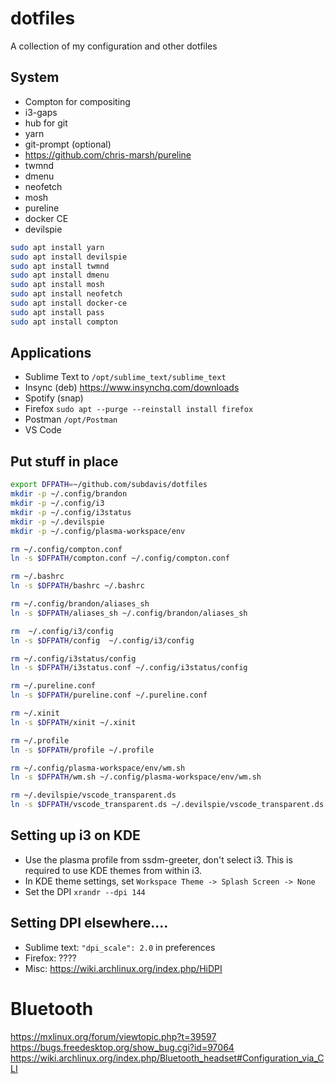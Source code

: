 # dotfiles

A collection of my configuration and other dotfiles

## System

* Compton for compositing
* i3-gaps 
* hub for git
* yarn
* git-prompt (optional)
* https://github.com/chris-marsh/pureline
* twmnd
* dmenu
* neofetch
* mosh
* pureline
* docker CE
* devilspie

```bash
sudo apt install yarn
sudo apt install devilspie
sudo apt install twmnd
sudo apt install dmenu
sudo apt install mosh
sudo apt install neofetch
sudo apt install docker-ce
sudo apt install pass
sudo apt install compton
```

## Applications

* Sublime Text to `/opt/sublime_text/sublime_text`
* Insync (deb) https://www.insynchq.com/downloads
* Spotify (snap)
* Firefox `sudo apt --purge --reinstall install firefox`
* Postman `/opt/Postman`
* VS Code

## Put stuff in place

```bash
export DFPATH=~/github.com/subdavis/dotfiles
mkdir -p ~/.config/brandon
mkdir -p ~/.config/i3
mkdir -p ~/.config/i3status
mkdir -p ~/.devilspie
mkdir -p ~/.config/plasma-workspace/env

rm ~/.config/compton.conf
ln -s $DFPATH/compton.conf ~/.config/compton.conf

rm ~/.bashrc
ln -s $DFPATH/bashrc ~/.bashrc

rm ~/.config/brandon/aliases_sh
ln -s $DFPATH/aliases_sh ~/.config/brandon/aliases_sh

rm  ~/.config/i3/config
ln -s $DFPATH/config  ~/.config/i3/config

rm ~/.config/i3status/config
ln -s $DFPATH/i3status.conf ~/.config/i3status/config

rm ~/.pureline.conf
ln -s $DFPATH/pureline.conf ~/.pureline.conf

rm ~/.xinit
ln -s $DFPATH/xinit ~/.xinit

rm ~/.profile
ln -s $DFPATH/profile ~/.profile

rm ~/.config/plasma-workspace/env/wm.sh
ln -s $DFPATH/wm.sh ~/.config/plasma-workspace/env/wm.sh

rm ~/.devilspie/vscode_transparent.ds
ln -s $DFPATH/vscode_transparent.ds ~/.devilspie/vscode_transparent.ds
```

## Setting up i3 on KDE

* Use the plasma profile from ssdm-greeter, don't select i3.  This is required to use KDE themes from within i3.
* In KDE theme settings, set `Workspace Theme -> Splash Screen -> None`
* Set the DPI `xrandr --dpi 144`

## Setting DPI elsewhere....

* Sublime text: `"dpi_scale": 2.0` in preferences
* Firefox: ????
* Misc: https://wiki.archlinux.org/index.php/HiDPI

# Bluetooth

https://mxlinux.org/forum/viewtopic.php?t=39597
https://bugs.freedesktop.org/show_bug.cgi?id=97064
https://wiki.archlinux.org/index.php/Bluetooth_headset#Configuration_via_CLI
